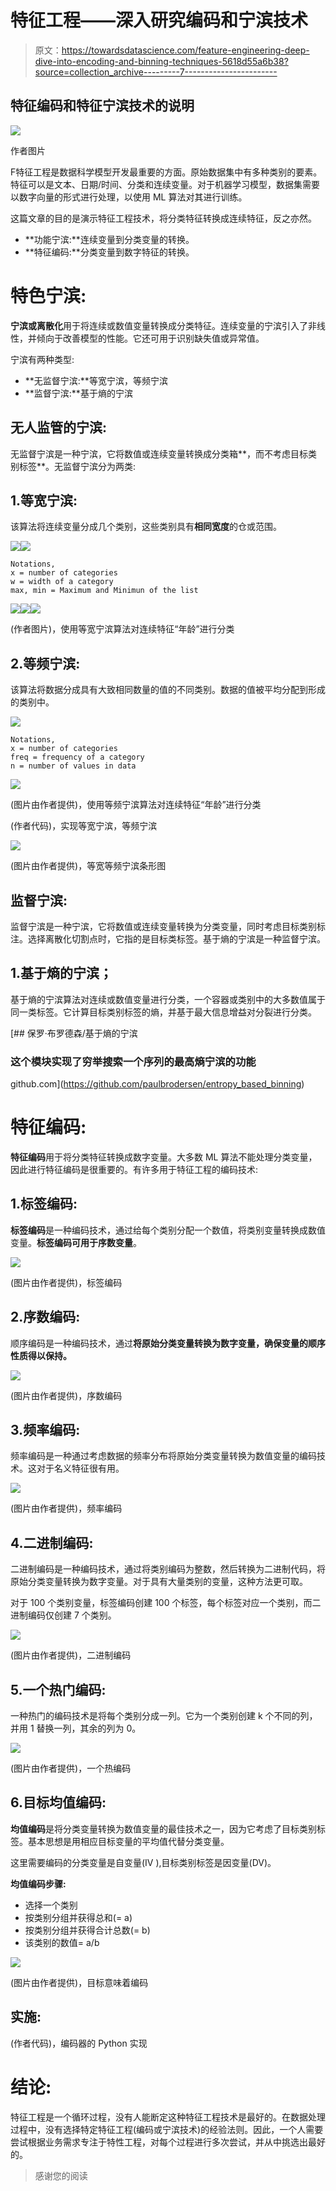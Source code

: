 # 特征工程——深入研究编码和宁滨技术

> 原文：<https://towardsdatascience.com/feature-engineering-deep-dive-into-encoding-and-binning-techniques-5618d55a6b38?source=collection_archive---------7----------------------->

## 特征编码和特征宁滨技术的说明

![](img/4794c2ae83eefce10f769417da4e644e.png)

作者图片

F特征工程是数据科学模型开发最重要的方面。原始数据集中有多种类别的要素。特征可以是文本、日期/时间、分类和连续变量。对于机器学习模型，数据集需要以数字向量的形式进行处理，以使用 ML 算法对其进行训练。

这篇文章的目的是演示特征工程技术，将分类特征转换成连续特征，反之亦然。

*   **功能宁滨:**连续变量到分类变量的转换。
*   **特征编码:**分类变量到数字特征的转换。

# 特色宁滨:

**宁滨或离散化**用于将连续或数值变量转换成分类特征。连续变量的宁滨引入了非线性，并倾向于改善模型的性能。它还可用于识别缺失值或异常值。

宁滨有两种类型:

*   **无监督宁滨:**等宽宁滨，等频宁滨
*   **监督宁滨:**基于熵的宁滨

## 无人监管的宁滨:

无监督宁滨是一种宁滨，它将数值或连续变量转换成分类箱**，而不考虑目标类别标签**。无监督宁滨分为两类:

## 1.等宽宁滨:

该算法将连续变量分成几个类别，这些类别具有**相同宽度**的仓或范围。

![](img/0fe2b46ab3d18fcf145cca2f998b2812.png)![](img/426d6569127fe1d4e330d5d2b0291ae7.png)

```
Notations,
x = number of categories
w = width of a category
max, min = Maximum and Minimun of the list
```

![](img/5f9d4ce3675a7d4e1308920207c27698.png)![](img/119c62f6b90d7293d312f91d0105a6aa.png)![](img/7ec5dffce633b30fdff3a6fa4e65454e.png)

(作者图片)，使用等宽宁滨算法对连续特征“年龄”进行分类

## 2.等频宁滨:

该算法将数据分成具有大致相同数量的值的不同类别。数据的值被平均分配到形成的类别中。

![](img/1293d995cddaab16ca3c9a8cd8cb7b93.png)

```
Notations,
x = number of categories
freq = frequency of a category
n = number of values in data
```

![](img/eaff70e666e695f981b18db822f72e4e.png)

(图片由作者提供)，使用等频宁滨算法对连续特征“年龄”进行分类

(作者代码)，实现等宽宁滨，等频宁滨

![](img/3d13a8309820231cb720ff32bec794ce.png)

(图片由作者提供)，等宽等频宁滨条形图

## 监督宁滨:

监督宁滨是一种宁滨，它将数值或连续变量转换为分类变量，同时考虑目标类别标注。选择离散化切割点时，它指的是目标类标签。基于熵的宁滨是一种监督宁滨。

## 1.基于熵的宁滨；

基于熵的宁滨算法对连续或数值变量进行分类，一个容器或类别中的大多数值属于同一类标签。它计算目标类别标签的熵，并基于最大信息增益对分裂进行分类。

[](https://github.com/paulbrodersen/entropy_based_binning) [## 保罗·布罗德森/基于熵的宁滨

### 这个模块实现了穷举搜索一个序列的最高熵宁滨的功能

github.com](https://github.com/paulbrodersen/entropy_based_binning) 

# 特征编码:

**特征编码**用于将分类特征转换成数字变量。大多数 ML 算法不能处理分类变量，因此进行特征编码是很重要的。有许多用于特征工程的编码技术:

## 1.标签编码:

**标签编码**是一种编码技术，通过给每个类别分配一个数值，将类别变量转换成数值变量。**标签编码可用于序数变量**。

![](img/4ffc13f8dc7248d48e62a1027c10da82.png)

(图片由作者提供)，标签编码

## 2.序数编码:

顺序编码是一种编码技术，通过**将原始分类变量转换为数字变量，确保变量的顺序性质得以保持。**

![](img/d21f37f99d47d9e2728908ab956f3194.png)

(图片由作者提供)，序数编码

## 3.频率编码:

频率编码是一种通过考虑数据的频率分布将原始分类变量转换为数值变量的编码技术。这对于名义特征很有用。

![](img/d194dee41f5a6d7b7bb4f9e805ff4e03.png)

(图片由作者提供)，频率编码

## 4.二进制编码:

二进制编码是一种编码技术，通过将类别编码为整数，然后转换为二进制代码，将原始分类变量转换为数字变量。对于具有大量类别的变量，这种方法更可取。

对于 100 个类别变量，标签编码创建 100 个标签，每个标签对应一个类别，而二进制编码仅创建 7 个类别。

![](img/5c5ef62ffc46670e2b6838dea8e2cb9d.png)

(图片由作者提供)，二进制编码

## 5.一个热门编码:

一种热门的编码技术是将每个类别分成一列。它为一个类别创建 k 个不同的列，并用 1 替换一列，其余的列为 0。

![](img/969d5cb63eb50b0153c8d65f924d5d85.png)

(图片由作者提供)，一个热编码

## 6.目标均值编码:

**均值编码**是将分类变量转换为数值变量的最佳技术之一，因为它考虑了目标类别标签。基本思想是用相应目标变量的平均值代替分类变量。

这里需要编码的分类变量是自变量(IV ),目标类别标签是因变量(DV)。

**均值编码步骤:**

*   选择一个类别
*   按类别分组并获得总和(= a)
*   按类别分组并获得合计总数(= b)
*   该类别的数值= a/b

![](img/d00b9834cf691e5a5c40d82ccc369ff1.png)

(图片由作者提供)，目标意味着编码

## 实施:

(作者代码)，编码器的 Python 实现

# 结论:

特征工程是一个循环过程，没有人能断定这种特征工程技术是最好的。在数据处理过程中，没有选择特定特征工程(编码或宁滨技术)的经验法则。因此，一个人需要尝试根据业务需求专注于特性工程，对每个过程进行多次尝试，并从中挑选出最好的。

> 感谢您的阅读